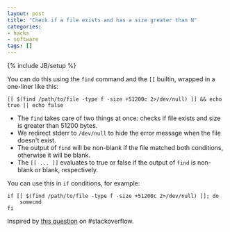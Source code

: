```yaml
---
layout: post
title: "Check if a file exists and has a size greater than N"
categories:
- hacks
- software
tags: []
---
```

{% include JB/setup %}

You can do this using the `find` command and the `[[` builtin,
wrapped in a one-liner like this:

    [[ $(find /path/to/file -type f -size +51200c 2>/dev/null) ]] && echo true || echo false

- The `find` takes care of two things at once: checks if file exists and size is greater than 51200 bytes.
- We redirect stderr to `/dev/null` to hide the error message when the file doesn't exist.
- The output of `find` will be non-blank if the file matched both conditions, otherwise it will be blank.
- The `[[ ... ]]` evaluates to true or false if the output of `find` is non-blank or blank, respectively.

You can use this in `if` conditions, for example:

    if [[ $(find /path/to/file -type f -size +51200c 2>/dev/null) ]]; do
        somecmd
    fi

<div class="text-muted">
Inspired by <a href="http://stackoverflow.com/a/21005094/641955">this question</a> on #stackoverflow. 
</div>
